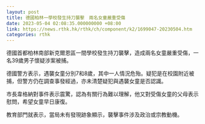 ```yaml
---
layout: post
title: 德國柏林一學校發生持刀襲擊　兩名女童嚴重受傷
date: 2023-05-04 02:08:35.000000000 +08:00
link: https://news.rthk.hk/rthk/ch/component/k2/1699047-20230504.htm
categories: rthk
---
```


德國首都柏林南部新克爾恩區一間學校發生持刀襲擊，造成兩名女童嚴重受傷，一名39歲男子懷疑涉案被捕。

德國警方表示，遇襲女童分別7和8歲，其中一人情況危殆。疑犯是在校園附近被捕，但警方仍在調查事發經過，亦未清楚疑犯與遇襲女童是否認識。

市長韋格納對事件表示震驚，認為有關行為難以理解，他又對受傷女童的父母表示慰問，希望女童早日康復。

教育部門就表示，當局未有發現跡象顯示，襲擊事件涉及政治或宗教動機。
